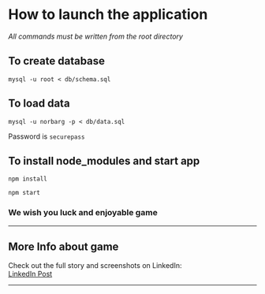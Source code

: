 # How to launch the application

_All commands must be written from the root directory_

##  To create database
```
mysql -u root < db/schema.sql
```

## To load data
```
mysql -u norbarg -p < db/data.sql
```

 Password is `securepass`

 ## To install node_modules and start app
 ```
 npm install
 ```
```
npm start
```

 ### We wish you luck and enjoyable game
---

## More Info about game

Check out the full story and screenshots on LinkedIn:  
[LinkedIn Post](https://www.linkedin.com/posts/mykola-svishchev-92349b329_innovationcampuskhpi-webdevelopment-nodejs-activity-7338951162932453376-qpn4?utm_source=share&utm_medium=member_desktop&rcm=ACoAAFLU6GsB88ZsJSD-TC2Yti6vSDJIqxXnBWM)

---
